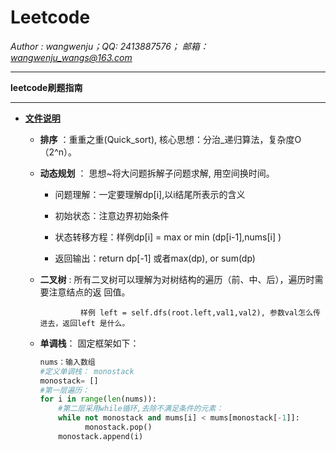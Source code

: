 # Leetcode

*Author : wangwenju；QQ: 2413887576； 邮箱：wangwenju_wangs@163.com*

***

**leetcode刷题指南**

***

+ <u>**文件说明**</u>

  + **排序** ：重重之重(Quick_sort), 核心思想：分治_递归算法，复杂度O（2^n）。

  + **动态规划** ： 思想~将大问题拆解子问题求解, 用空间换时间。

    + 问题理解：一定要理解dp[i],以i结尾所表示的含义

    + 初始状态：注意边界初始条件
    + 状态转移方程：样例dp[i] = max or min (dp[i-1],nums[i] )
    + 返回输出：return dp[-1] 或者max(dp), or sum(dp) 

  + **二叉树** :  所有二叉树可以理解为对树结构的遍历（前、中、后），遍历时需要注意结点的返 回值。

      			 样例 left = self.dfs(root.left,val1,val2), 参数val怎么传进去，返回left 是什么。

  + **单调栈**： 固定框架如下：

    ```python
    nums：输入数组
    #定义单调栈： monostack
    monostack= []
    #第一层遍历：
    for i in range(len(nums)):
        #第二层采用while循环,去除不满足条件的元素：
        while not monostack and mums[i] < mums[monostack[-1]]:
              monostack.pop()
        monostack.append(i)
        
    ```

    


